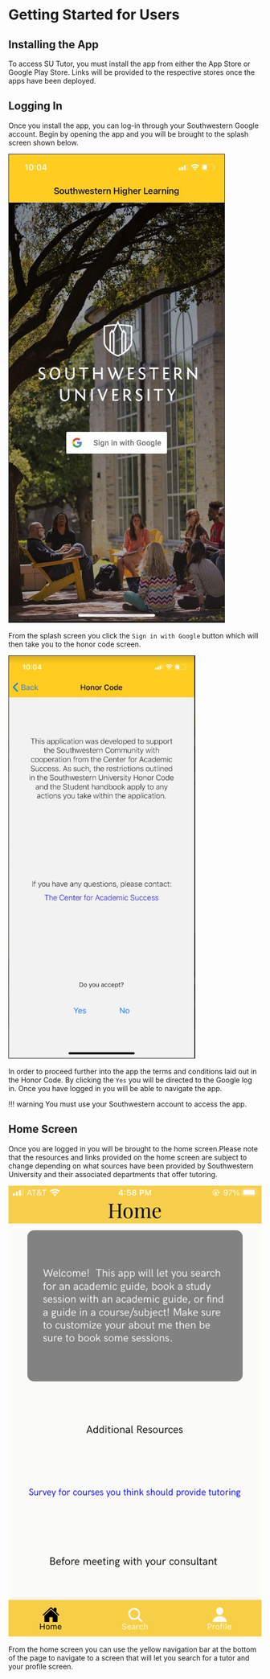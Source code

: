 # Getting Started for Users

## Installing the App

To access SU Tutor, you must install the app from either the App Store or Google Play Store. Links will be provided to the respective stores once the apps have been deployed.


## Logging In

Once you install the app, you can log-in through your Southwestern Google account. Begin by opening the app and you will be brought to the splash screen shown below. 

![splash](/assets/fe/splash.JPG)

From the splash screen you click the `Sign in with Google` button which will then take you to the honor code screen.

![honorcode](/assets/fe/honorcode.JPG)

In order to proceed further into the app the terms and conditions laid out in the Honor Code. By clicking the `Yes` you will be directed to the Google log in. Once you have logged in you will be able to navigate the app. 

!!! warning
    You must use your Southwestern account to access the app.

## Home Screen

Once you are logged in you will be brought to the home screen.Please note that the resources and links provided on the home screen are subject to change depending on what sources have been provided by Southwestern University and their associated departments that offer tutoring. 

![homepage](/assets/fe/homepage.PNG)

From the home screen you can use the yellow navigation bar at the bottom of the page to navigate to a screen that will let you search for a tutor and your profile screen. 

